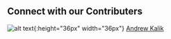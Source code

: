 ## Connect with our Contributers
![alt text](https://avatars2.githubusercontent.com/u/6402101?s=460&u=7b97c894ae98e8c626bb6ce60a9ead8e281725b0&v=4){:height="36px" width="36px"}
[Andrew Kalik](https://github.com/askalik)
